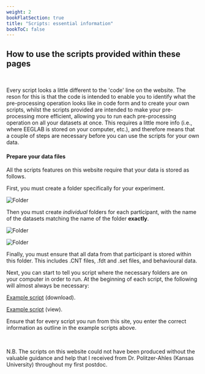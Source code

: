 ```yaml
---
weight: 2
bookFlatSection: true
title: "Scripts: essential information"
bookToC: false
---
```


## How to use the scripts provided within these pages
  <br>

Every script looks a little different to the 'code' line on the website. The reson for this is that the code is intended to enable you to identify what the pre-processing operation looks like in code form and to create your own scripts, whilst the scripts provided are
intended to make your pre-processing more efficient, allowing you to run each pre-processing operation on all your datasets at once. This requires a little more info (i.e., where EEGLAB is stored on your computer, etc.), and therefore means that a couple of steps are necessary before you can use the scripts for your own data.

#### Prepare your data files

All the scripts features on this website require that your data is stored as follows. 

First, you must create a folder specifically for your experiment.

 ![Folder](/erp/images/expfolder.png)

Then you must create *individual* folders for each participant, with the name of the datasets matching the name of the folder **exactly**.

 ![Folder](/erp/images/dataset.png)

 ![Folder](/erp/images/datasetfolder.png)

 Finally, you must ensure that all data from that participant is stored within this folder. This includes .CNT files, .fdt and .set files, and behavioural data.

 Next, you can start to tell you script where the necessary folders are on your computer in order to run. At the beginning of each script, the following will almost always be necessary:

 [Example script](/erp/files/getting_started.zip) (download).

  [Example script](/erp/files/getting_started.m) (view).

  Ensure that for every script you run from this site, you enter the correct information as outline in the example scripts above.

  <br>

N.B. The scripts on this website could not have been produced without the valuable guidance and help that I received from Dr. Politzer-Ahles (Kansas University)
throughout my first postdoc.